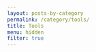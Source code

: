 ```yaml
---
layout: posts-by-category
permalink: /category/tools/
title: Tools
menu: hidden
filter: true
---
```


